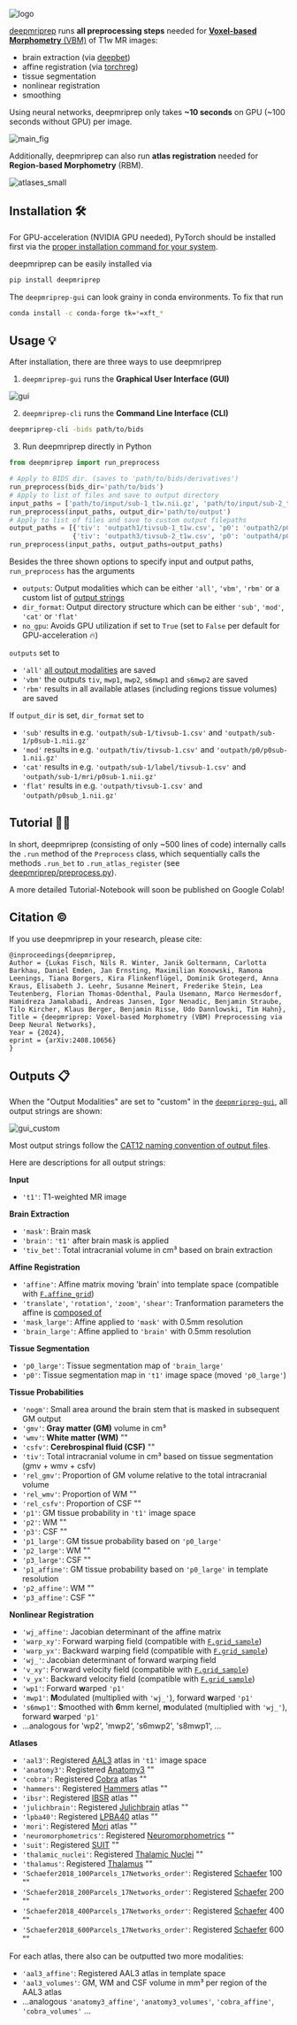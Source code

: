 ![logo](https://github.com/user-attachments/assets/bbd01efd-ba71-4504-a085-909b28366de4)

[deepmriprep](https://arxiv.org/abs/2408.10656) runs **all preprocessing steps** needed for [**Voxel-based Morphometry** (VBM)](https://www.sciencedirect.com/science/article/pii/S1053811900905822) of T1w MR images:

- brain extraction (via [deepbet](https://github.com/wwu-mmll/deepbet))
- affine registration (via [torchreg](https://github.com/codingfisch/torchreg))
- tissue segmentation
- nonlinear registration
- smoothing

Using neural networks, deepmriprep only takes **~10 seconds** on GPU (~100 seconds without GPU) per image.

![main_fig](https://github.com/user-attachments/assets/f6dfd6a7-63c4-48d0-9477-af5c30b607cd)

Additionally, deepmriprep can also run **atlas registration** needed for **Region-based Morphometry** (RBM).

![atlases_small](https://github.com/user-attachments/assets/fc26fd66-b074-4900-9035-c8bc49f16346)

## Installation 🛠️
For GPU-acceleration (NVIDIA GPU needed), PyTorch should be installed first via the [proper installation command for your system](https://pytorch.org/get-started/locally).

deepmriprep can be easily installed via
```bash
pip install deepmriprep
```

The `deepmriprep-gui` can look grainy in conda environments. To fix that run 
```bash
conda install -c conda-forge tk=*=xft_*
```

## Usage 💡
After installation, there are three ways to use deepmriprep
1. `deepmriprep-gui` runs the **Graphical User Interface (GUI)**

![gui](https://github.com/user-attachments/assets/def9fce5-b1b4-4dbf-9fb3-41dcccb03144)

2. `deepmriprep-cli` runs the **Command Line Interface (CLI)**

```bash
deepmriprep-cli -bids path/to/bids
```

3. Run deepmriprep directly in Python

```python
from deepmriprep import run_preprocess

# Apply to BIDS dir. (saves to 'path/to/bids/derivatives')
run_preprocess(bids_dir='path/to/bids')
# Apply to list of files and save to output directory
input_paths = ['path/to/input/sub-1_t1w.nii.gz', 'path/to/input/sub-2_t1w.nii.gz']
run_preprocess(input_paths, output_dir='path/to/output')
# Apply to list of files and save to custom output filepaths
output_paths = [{'tiv': 'outpath1/tivsub-1_t1w.csv', 'p0': 'outpath2/p0sub-1_t1w.nii'},
                {'tiv': 'outpath3/tivsub-2_t1w.csv', 'p0': 'outpath4/p0sub-2_t1w.nii'}]
run_preprocess(input_paths, output_paths=output_paths)
```

Besides the three shown options to specify input and output paths, `run_preprocess` has the arguments

- `outputs`: Output modalities which can be either `'all'`, `'vbm'`, `'rbm'` or a custom list of [output strings](https://github.com/codingfisch/deepmriprep_beta?tab=readme-ov-file#outputs-)
- `dir_format`: Output directory structure which can be either `'sub'`, `'mod'`, `'cat'` or `'flat'`
- `no_gpu`: Avoids GPU utilization if set to `True` (set to `False` per default for GPU-acceleration 🔥)

`outputs` set to
- `'all'` [all output modalities](https://github.com/codingfisch/deepmriprep_beta?tab=readme-ov-file#outputs-) are saved
- `'vbm'` the outputs `tiv`, `mwp1`, `mwp2`, `s6mwp1` and `s6mwp2` are saved
- `'rbm'` results in all available atlases (including regions tissue volumes) are saved

If `output_dir` is set, `dir_format` set to
- `'sub'` results in e.g. `'outpath/sub-1/tivsub-1.csv'` and `'outpath/sub-1/p0sub-1.nii.gz'`
- `'mod'` results in e.g. `'outpath/tiv/tivsub-1.csv'` and `'outpath/p0/p0sub-1.nii.gz'`
- `'cat'` results in e.g. `'outpath/sub-1/label/tivsub-1.csv'` and `'outpath/sub-1/mri/p0sub-1.nii.gz'`
- `'flat'` results in e.g. `'outpath/tivsub-1.csv'` and `'outpath/p0sub_1.nii.gz'`

## Tutorial 🧑‍🏫
In short, deepmriprep (consisting of only ~500 lines of code) internally calls the `.run` method of the `Preprocess` class, which sequentially calls the methods `.run_bet` to `.run_atlas_register` (see [deepmriprep/preprocess.py](https://github.com/wwu-mmll/deepmriprep/blob/main/deepmriprep/preprocess.py#L132)).

A more detailed Tutorial-Notebook will soon be published on Google Colab!

## Citation ©️
If you use deepmriprep in your research, please cite:

    @inproceedings{deepmriprep,
    Author = {Lukas Fisch, Nils R. Winter, Janik Goltermann, Carlotta Barkhau, Daniel Emden, Jan Ernsting, Maximilian Konowski, Ramona Leenings, Tiana Borgers, Kira Flinkenflügel, Dominik Grotegerd, Anna Kraus, Elisabeth J. Leehr, Susanne Meinert, Frederike Stein, Lea Teutenberg, Florian Thomas-Odenthal, Paula Usemann, Marco Hermesdorf, Hamidreza Jamalabadi, Andreas Jansen, Igor Nenadic, Benjamin Straube, Tilo Kircher, Klaus Berger, Benjamin Risse, Udo Dannlowski, Tim Hahn},
    Title = {deepmriprep: Voxel-based Morphometry (VBM) Preprocessing via Deep Neural Networks},
    Year = {2024},
    eprint = {arXiv:2408.10656}
    }
    
## Outputs 📋
When the "Output Modalities" are set to "custom" in the [`deepmriprep-gui`](https://github.com/wwu-mmll/deepmriprep?tab=readme-ov-file#usage-), all output strings are shown:

![gui_custom](https://github.com/user-attachments/assets/b0cc4991-30a5-427a-9aa7-79f6449436fb)

Most output strings follow the [CAT12 naming convention of output files](https://neuro-jena.github.io/cat12-help/#naming). 

Here are descriptions for all output strings:

**Input**
- `'t1'`: T1-weighted MR image

**Brain Extraction**
- `'mask'`: Brain mask
- `'brain'`: `'t1'` after brain mask is applied
- `'tiv_bet'`: Total intracranial volume in cm³ based on brain extraction

**Affine Registration**
- `'affine'`: Affine matrix moving 'brain' into template space (compatible with [`F.affine_grid`](https://pytorch.org/docs/stable/generated/torch.nn.functional.affine_grid.html))
- `'translate'`, `'rotation'`, `'zoom'`, `'shear'`: Tranformation parameters the affine is [composed of](https://github.com/codingfisch/torchreg/blob/main/torchreg/affine.py#L83)
- `'mask_large'`: Affine applied to `'mask'` with 0.5mm resolution
- `'brain_large'`: Affine applied to `'brain'` with 0.5mm resolution

**Tissue Segmentation**
- `'p0_large'`: Tissue segmentation map of `'brain_large'`
- `'p0'`: Tissue segmentation map in `'t1'` image space (moved `'p0_large'`)

**Tissue Probabilities**
- `'nogm'`: Small area around the brain stem that is masked in subsequent GM output
- `'gmv'`: **Gray matter (GM)** volume in cm³
- `'wmv'`: **White matter (WM)** ""
- `'csfv'`: **Cerebrospinal fluid (CSF)** ""
- `'tiv'`: Total intracranial volume in cm³ based on tissue segmentation (gmv + wmv + csfv)
- `'rel_gmv'`: Proportion of GM volume relative to the total intracranial volume
- `'rel_wmv'`: Proportion of WM ""
- `'rel_csfv'`: Proportion of CSF ""
- `'p1'`: GM tissue probability in `'t1'` image space
- `'p2'`: WM ""
- `'p3'`: CSF ""
- `'p1_large'`: GM tissue probability based on `'p0_large'`
- `'p2_large'`: WM ""
- `'p3_large'`: CSF ""
- `'p1_affine'`: GM tissue probability based on `'p0_large'` in template resolution
- `'p2_affine'`: WM ""
- `'p3_affine'`: CSF ""

**Nonlinear Registration**
- `'wj_affine'`: Jacobian determinant of the affine matrix
- `'warp_xy'`: Forward warping field (compatible with [`F.grid_sample`](https://pytorch.org/docs/stable/generated/torch.nn.functional.affine_grid.html))
- `'warp_yx'`: Backward warping field (compatible with [`F.grid_sample`](https://pytorch.org/docs/stable/generated/torch.nn.functional.affine_grid.html))
- `'wj_'`: Jacobian determinant of forward warping field
- `'v_xy'`: Forward velocity field (compatible with [`F.grid_sample`](https://pytorch.org/docs/stable/generated/torch.nn.functional.affine_grid.html))
- `'v_yx'`: Backward velocity field (compatible with [`F.grid_sample`](https://pytorch.org/docs/stable/generated/torch.nn.functional.affine_grid.html))
- `'wp1'`: Forward **w**arped `'p1'`
- `'mwp1'`: **M**odulated (multiplied with `'wj_'`), forward **w**arped `'p1'`
- `'s6mwp1'`: **S**moothed with **6**mm kernel, **m**odulated (multiplied with `'wj_'`), forward **w**arped `'p1'`
- ...analogous for 'wp2', 'mwp2', 's6mwp2', 's8mwp1', ...

**Atlases**
- `'aal3'`: Registered [AAL3](https://www.sciencedirect.com/science/article/pii/S1053811919307803) atlas in `'t1'` image space
- `'anatomy3'`: Registered [Anatomy3](https://www.sciencedirect.com/science/article/pii/S105381190400792X?via%3Dihub) ""
- `'cobra'`: Registered [Cobra](https://www.sciencedirect.com/science/article/pii/S1053811913001237) atlas ""
- `'hammers'`: Registered [Hammers](https://www.sciencedirect.com/science/article/pii/S1053811907010634?via%3Dihub) atlas ""
- `'ibsr'`: Registered [IBSR](https://ieeexplore.ieee.org/abstract/document/5977031) atlas ""
- `'julichbrain'`: Registered [Julichbrain](https://www.science.org/doi/10.1126/science.abb4588) atlas ""
- `'lpba40'`: Registered [LPBA40](https://www.sciencedirect.com/science/article/pii/S1053811907008099?via%3Dihub) atlas ""
- `'mori'`: Registered [Mori](https://www.sciencedirect.com/science/article/pii/S1053811909000093?via%3Dihub) atlas ""
- `'neuromorphometrics'`: Registered [Neuromorphometrics](http://www.neuromorphometrics.com/) ""
- `'suit'`: Registered [SUIT](https://www.sciencedirect.com/science/article/pii/S1053811909000809) ""
- `'thalamic_nuclei'`: Registered [Thalamic Nuclei](https://www.nature.com/articles/s41597-021-01062-y) ""
- `'thalamus'`: Registered [Thalamus](https://www.nature.com/articles/sdata2018270) ""
- `'Schaefer2018_100Parcels_17Networks_order'`: Registered [Schaefer](https://academic.oup.com/cercor/article/28/9/3095/3978804?login=true) 100 ""
- `'Schaefer2018_200Parcels_17Networks_order'`: Registered [Schaefer](https://academic.oup.com/cercor/article/28/9/3095/3978804?login=true) 200 ""
- `'Schaefer2018_400Parcels_17Networks_order'`: Registered [Schaefer](https://academic.oup.com/cercor/article/28/9/3095/3978804?login=true) 400 ""
- `'Schaefer2018_600Parcels_17Networks_order'`: Registered [Schaefer](https://academic.oup.com/cercor/article/28/9/3095/3978804?login=true) 600 ""

For each atlas, there also can be outputted two more modalities:
- `'aal3_affine'`: Registered AAL3 atlas in template space
- `'aal3_volumes'`: GM, WM and CSF volume in mm³ per region of the AAL3 atlas
- ...analogous `'anatomy3_affine'`, `'anatomy3_volumes'`, `'cobra_affine'`, `'cobra_volumes'` ...
